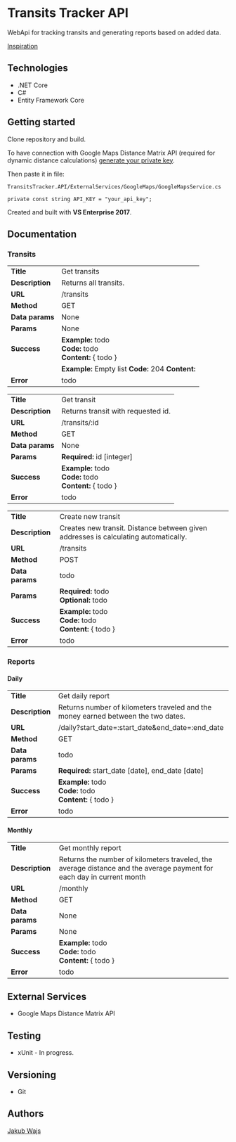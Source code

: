# Transits Tracker API

WebApi for tracking transits and generating reports based on added data.

[Inspiration](https://notehub.org/9pk10)

## Technologies

* .NET Core
* C#
* Entity Framework Core


## Getting started

Clone repository and build.

To have connection with Google Maps Distance Matrix API (required for dynamic distance calculations) [generate your private key](https://developers.google.com/maps/documentation/distance-matrix/).

Then paste it in file:

```
TransitsTracker.API/ExternalServices/GoogleMaps/GoogleMapsService.cs

private const string API_KEY = "your_api_key";
```

Created and built with **VS Enterprise 2017**.


## Documentation


### Transits


|   |   |
|---|---|
|**Title**|Get transits|
|**Description**|Returns all transits.|
|**URL**|/transits|
|**Method**|GET|
|**Data params**|None|
|**Params**|None|
|**Success**|**Example:** todo<br>**Code:** todo<br>**Content:** { todo }
||**Example:** Empty list **Code:** 204 **Content:**
|**Error**|todo|


|   |   |
|---|---|
|**Title**|Get transit|
|**Description**|Returns transit with requested id.|
|**URL**|/transits/:id|
|**Method**|GET|
|**Data params**|None|
|**Params**|**Required:** id [integer] |
|**Success**|**Example:** todo<br>**Code:** todo<br>**Content:** { todo }
|**Error**|todo|


|   |   |
|---|---|
|**Title**|Create new transit|
|**Description**|Creates new transit. Distance between given addresses is calculating automatically.|
|**URL**|/transits|
|**Method**|POST|
|**Data params**| todo |
|**Params**|**Required:** todo<br>**Optional:** todo |
|**Success**|**Example:** todo<br>**Code:** todo<br>**Content:** { todo }
|**Error**|todo|


### Reports

#### Daily

|   |   |
|---|---|
|**Title**|Get daily report|
|**Description**|Returns number of kilometers traveled and the money earned between the two dates.|
|**URL**|/daily?start_date=:start_date&end_date=:end_date|
|**Method**|GET|
|**Data params**| todo |
|**Params**|**Required:** start_date [date], end_date [date] |
|**Success**|**Example:** todo<br>**Code:** todo<br>**Content:** { todo } |
|**Error**|todo|


#### Monthly

|   |   |
|---|---|
|**Title**|Get monthly report|
|**Description**|Returns the number of kilometers traveled, the average distance and the average payment for each day in current month|
|**URL**|/monthly|
|**Method**|GET|
|**Data params**|None|
|**Params**|None|
|**Success**|**Example:** todo<br>**Code:** todo<br>**Content:** { todo }
|**Error**|todo|


## External Services

* Google Maps Distance Matrix API


## Testing

* xUnit - In progress.


## Versioning

* Git


## Authors

[Jakub Wajs](https://github.com/kubawajs)
